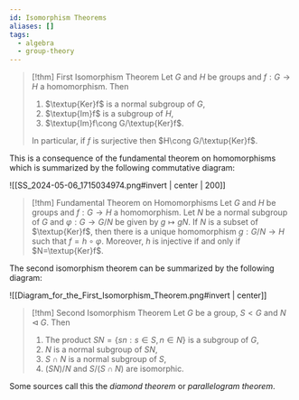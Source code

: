 ```yaml
---
id: Isomorphism Theorems
aliases: []
tags:
  - algebra
  - group-theory
---
```


> [!thm] First Isomorphism Theorem
> Let $G$ and $H$ be groups and $f:G\rightarrow H$ a homomorphism. Then
> 1. $\textup{Ker}f$ is a normal subgroup of $G$,
> 2. $\textup{Im}f$ is a subgroup of $H$,
> 3. $\textup{Im}f\cong G/\textup{Ker}f$.
>
> In particular, if $f$ is surjective then $H\cong G/\textup{Ker}f$.

This is a consequence of the fundamental theorem on homomorphisms which is summarized by the following commutative diagram:

![[SS_2024-05-06_1715034974.png#invert | center | 200]]

> [!thm] Fundamental Theorem on Homomorphisms
> Let $G$ and $H$ be groups and $f:G\rightarrow H$ a homomorphism. Let $N$ be a normal subgroup of $G$ and $\varphi:G\rightarrow G/N$ be given by $g\mapsto gN$. If $N$ is a subset of $\textup{Ker}f$, then there is a unique homomorphism $g:G/N\rightarrow H$ such that $f=h\circ\varphi$. Moreover, $h$ is injective if and only if $N=\textup{Ker}f$.

The second isomorphism theorem can be summarized by the following diagram:

![[Diagram_for_the_First_Isomorphism_Theorem.png#invert | center]]

> [!thm] Second Isomorphism Theorem
> Let $G$ be a group, $S< G$ and $N\lhd G$. Then
> 1. The product $SN=\{sn:s\in S,n\in N\}$ is a subgroup of $G$,
> 2. $N$ is a normal subgroup of $SN$,
> 3. $S\cap N$ is a normal subgroup of $S$,
> 4. $(SN)/N$ and $S/(S\cap N)$ are isomorphic.

Some sources call this the *diamond theorem* or *parallelogram theorem*.
